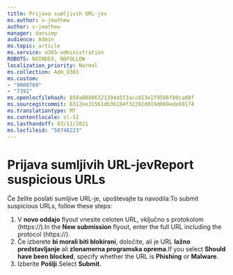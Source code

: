 ```yaml
---
title: Prijava sumljivih URL-jev
ms.author: v-jmathew
author: v-jmathew
manager: dansimp
audience: Admin
ms.topic: article
ms.service: o365-administration
ROBOTS: NOINDEX, NOFOLLOW
localization_priority: Normal
ms.collection: Adm_O365
ms.custom:
- "9000760"
- "7391"
ms.openlocfilehash: 858a80886321394a5f3acc813e1f95b6f88cad8f
ms.sourcegitcommit: 6312ee31561db36104f32282d019d069ede69174
ms.translationtype: MT
ms.contentlocale: sl-SI
ms.lasthandoff: 03/11/2021
ms.locfileid: "50748223"
---
```

# <a name="report-suspicious-urls"></a><span data-ttu-id="57969-102">Prijava sumljivih URL-jev</span><span class="sxs-lookup"><span data-stu-id="57969-102">Report suspicious URLs</span></span>

<span data-ttu-id="57969-103">Če želite poslati sumljive URL-je, upoštevajte ta navodila:</span><span class="sxs-lookup"><span data-stu-id="57969-103">To submit suspicious URLs, follow these steps:</span></span>

1. <span data-ttu-id="57969-104">V **novo oddajo** flyout vnesite celoten URL, vključno s protokolom (https://).</span><span class="sxs-lookup"><span data-stu-id="57969-104">In the **New submission** flyout, enter the full URL including the protocol (https://).</span></span>
2. <span data-ttu-id="57969-105">Če izberete **bi morali biti blokirani**, določite, ali je URL **lažno predstavljanje** ali **zlonamerna programska oprema**.</span><span class="sxs-lookup"><span data-stu-id="57969-105">If you select **Should have been blocked**, specify whether the URL is **Phishing** or **Malware**.</span></span>
3. <span data-ttu-id="57969-106">Izberite **Pošlji**.</span><span class="sxs-lookup"><span data-stu-id="57969-106">Select **Submit**.</span></span>
